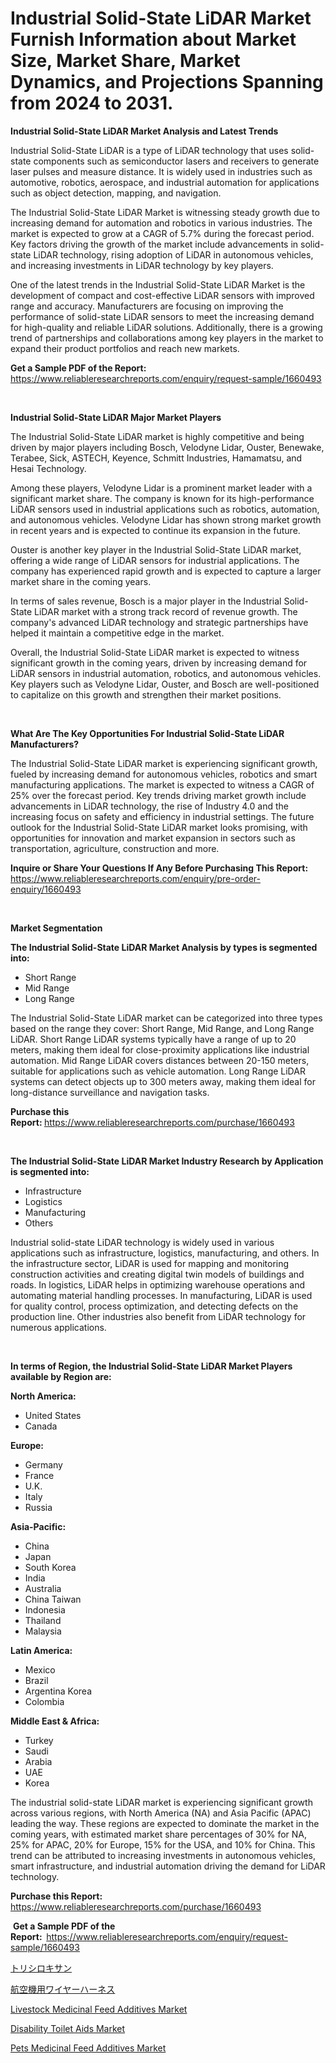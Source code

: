 <p><h1>Industrial Solid-State LiDAR Market Furnish Information about Market Size, Market Share, Market Dynamics, and Projections Spanning from 2024 to 2031.</h1></p><p><strong>Industrial Solid-State LiDAR Market Analysis and Latest Trends</strong></p>
<p><p>Industrial Solid-State LiDAR is a type of LiDAR technology that uses solid-state components such as semiconductor lasers and receivers to generate laser pulses and measure distance. It is widely used in industries such as automotive, robotics, aerospace, and industrial automation for applications such as object detection, mapping, and navigation.</p><p>The Industrial Solid-State LiDAR Market is witnessing steady growth due to increasing demand for automation and robotics in various industries. The market is expected to grow at a CAGR of 5.7% during the forecast period. Key factors driving the growth of the market include advancements in solid-state LiDAR technology, rising adoption of LiDAR in autonomous vehicles, and increasing investments in LiDAR technology by key players.</p><p>One of the latest trends in the Industrial Solid-State LiDAR Market is the development of compact and cost-effective LiDAR sensors with improved range and accuracy. Manufacturers are focusing on improving the performance of solid-state LiDAR sensors to meet the increasing demand for high-quality and reliable LiDAR solutions. Additionally, there is a growing trend of partnerships and collaborations among key players in the market to expand their product portfolios and reach new markets.</p></p>
<p><strong>Get a Sample PDF of the Report:&nbsp;</strong> <a href="https://www.reliableresearchreports.com/enquiry/request-sample/1660493">https://www.reliableresearchreports.com/enquiry/request-sample/1660493</a></p>
<p>&nbsp;</p>
<p><strong>Industrial Solid-State LiDAR Major Market Players</strong></p>
<p><p>The Industrial Solid-State LiDAR market is highly competitive and being driven by major players including Bosch, Velodyne Lidar, Ouster, Benewake, Terabee, Sick, ASTECH, Keyence, Schmitt Industries, Hamamatsu, and Hesai Technology. </p><p>Among these players, Velodyne Lidar is a prominent market leader with a significant market share. The company is known for its high-performance LiDAR sensors used in industrial applications such as robotics, automation, and autonomous vehicles. Velodyne Lidar has shown strong market growth in recent years and is expected to continue its expansion in the future.</p><p>Ouster is another key player in the Industrial Solid-State LiDAR market, offering a wide range of LiDAR sensors for industrial applications. The company has experienced rapid growth and is expected to capture a larger market share in the coming years.</p><p>In terms of sales revenue, Bosch is a major player in the Industrial Solid-State LiDAR market with a strong track record of revenue growth. The company's advanced LiDAR technology and strategic partnerships have helped it maintain a competitive edge in the market.</p><p>Overall, the Industrial Solid-State LiDAR market is expected to witness significant growth in the coming years, driven by increasing demand for LiDAR sensors in industrial automation, robotics, and autonomous vehicles. Key players such as Velodyne Lidar, Ouster, and Bosch are well-positioned to capitalize on this growth and strengthen their market positions.</p></p>
<p>&nbsp;</p>
<p><strong>What Are The Key Opportunities For Industrial Solid-State LiDAR Manufacturers?</strong></p>
<p><p>The Industrial Solid-State LiDAR market is experiencing significant growth, fueled by increasing demand for autonomous vehicles, robotics and smart manufacturing applications. The market is expected to witness a CAGR of 25% over the forecast period. Key trends driving market growth include advancements in LiDAR technology, the rise of Industry 4.0 and the increasing focus on safety and efficiency in industrial settings. The future outlook for the Industrial Solid-State LiDAR market looks promising, with opportunities for innovation and market expansion in sectors such as transportation, agriculture, construction and more.</p></p>
<p><strong>Inquire or Share Your Questions If Any Before Purchasing This Report:</strong> <a href="https://www.reliableresearchreports.com/enquiry/pre-order-enquiry/1660493">https://www.reliableresearchreports.com/enquiry/pre-order-enquiry/1660493</a></p>
<p>&nbsp;</p>
<p><strong>Market Segmentation</strong></p>
<p><strong>The Industrial Solid-State LiDAR Market Analysis by types is segmented into:</strong></p>
<p><ul><li>Short Range</li><li>Mid Range</li><li>Long Range</li></ul></p>
<p><p>The Industrial Solid-State LiDAR market can be categorized into three types based on the range they cover: Short Range, Mid Range, and Long Range LiDAR. Short Range LiDAR systems typically have a range of up to 20 meters, making them ideal for close-proximity applications like industrial automation. Mid Range LiDAR covers distances between 20-150 meters, suitable for applications such as vehicle automation. Long Range LiDAR systems can detect objects up to 300 meters away, making them ideal for long-distance surveillance and navigation tasks.</p></p>
<p><strong>Purchase this Report:&nbsp;</strong><a href="https://www.reliableresearchreports.com/purchase/1660493">https://www.reliableresearchreports.com/purchase/1660493</a></p>
<p>&nbsp;</p>
<p><strong>The Industrial Solid-State LiDAR Market Industry Research by Application is segmented into:</strong></p>
<p><ul><li>Infrastructure</li><li>Logistics</li><li>Manufacturing</li><li>Others</li></ul></p>
<p><p>Industrial solid-state LiDAR technology is widely used in various applications such as infrastructure, logistics, manufacturing, and others. In the infrastructure sector, LiDAR is used for mapping and monitoring construction activities and creating digital twin models of buildings and roads. In logistics, LiDAR helps in optimizing warehouse operations and automating material handling processes. In manufacturing, LiDAR is used for quality control, process optimization, and detecting defects on the production line. Other industries also benefit from LiDAR technology for numerous applications.</p></p>
<p>&nbsp;</p>
<p><strong>In terms of Region, the Industrial Solid-State LiDAR Market Players available by Region are:</strong></p>
<p>
    <p> <strong> North America: </strong>
        <ul>
            <li>United States</li>
            <li>Canada</li>
        </ul>
        </p> 
    <p> <strong> Europe: </strong>
        <ul>
            <li>Germany</li>
            <li>France</li>
            <li>U.K.</li>
            <li>Italy</li>
            <li>Russia</li>
        </ul>
        </p> 
    <p> <strong> Asia-Pacific: </strong>
        <ul>
            <li>China</li>
            <li>Japan</li>
            <li>South Korea</li>
            <li>India</li>
            <li>Australia</li>
            <li>China Taiwan</li>
            <li>Indonesia</li>
            <li>Thailand</li>
            <li>Malaysia</li>
        </ul>
        </p> 
    <p> <strong> Latin America: </strong>
        <ul>
            <li>Mexico</li>
            <li>Brazil</li>
            <li>Argentina Korea</li>
            <li>Colombia</li>
        </ul>
        </p> 
    <p> <strong> Middle East & Africa: </strong>
        <ul>
            <li>Turkey</li>
            <li>Saudi</li>
            <li>Arabia</li>
            <li>UAE</li>
            <li>Korea</li>
        </ul>
    </p>
    </p>
<p><p>The industrial solid-state LiDAR market is experiencing significant growth across various regions, with North America (NA) and Asia Pacific (APAC) leading the way. These regions are expected to dominate the market in the coming years, with estimated market share percentages of 30% for NA, 25% for APAC, 20% for Europe, 15% for the USA, and 10% for China. This trend can be attributed to increasing investments in autonomous vehicles, smart infrastructure, and industrial automation driving the demand for LiDAR technology.</p></p>
<p><strong>Purchase this Report: </strong><a href="https://www.reliableresearchreports.com/purchase/1660493">https://www.reliableresearchreports.com/purchase/1660493</a></p>
<p>&nbsp;<strong>Get a Sample PDF of the Report:&nbsp;&nbsp;</strong><a href="https://www.reliableresearchreports.com/enquiry/request-sample/1660493">https://www.reliableresearchreports.com/enquiry/request-sample/1660493</a></p>
<p><strong></strong></p>
<p><p><a href="https://medium.com/@sarahfahey88/%E3%83%88%E3%83%AA%E3%82%B7%E3%83%AD%E3%82%AD%E3%82%B5%E3%83%B3%E5%B8%82%E5%A0%B4%E3%81%AE%E5%8B%95%E5%90%91%E3%81%A8%E5%B8%82%E5%A0%B4%E5%88%86%E6%9E%90%E3%81%AF-2024%E5%B9%B4%E3%81%8B%E3%82%892031%E5%B9%B4%E3%81%BE%E3%81%A7%E3%81%AE%E4%BA%88%E6%B8%AC%E3%81%A7%E3%81%99-d5e7e52ecc7a">トリシロキサン</a></p><p><a href="https://medium.com/@jazminjones30/%E8%88%AA%E7%A9%BA%E6%A9%9F%E3%81%AE%E9%85%8D%E7%B7%9A%E3%83%8F%E3%83%BC%E3%83%8D%E3%82%B9%E5%B8%82%E5%A0%B4-2031%E5%B9%B4%E3%81%BE%E3%81%A7%E3%81%AE%E6%88%90%E5%8A%9F%E3%81%99%E3%82%8B%E3%83%93%E3%82%B8%E3%83%8D%E3%82%B9%E6%88%A6%E7%95%A5%E3%81%AE%E9%8D%B5-fcb7bbe9defb">航空機用ワイヤーハーネス</a></p><p><a href="https://shimmer-gardenia-37a.notion.site/Livestock-Medicinal-Feed-Additives-Market-Size-Focuses-on-Market-Dynamics-In-Depth-Analysis-and-Fut-766f988b42e54b008dfa858719659291">Livestock Medicinal Feed Additives Market</a></p><p><a href="https://view.publitas.com/reportprime-1/disability-toilet-aids-market-provides-detailed-segmentation-of-this-market-based-on-type-application-and-region-and-forecast-for-the-period-from-2024-2031/">Disability Toilet Aids Market</a></p><p><a href="https://unruly-ladybug-44b.notion.site/Pets-Medicinal-Feed-Additives-Market-Size-Share-Trends-Analysis-Report-By-Application-Regional-O-eadc93a536a94ed8ad3a032fc149ce1c">Pets Medicinal Feed Additives Market</a></p></p>